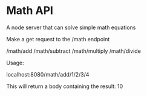# Math API

A node server that can solve simple math equations

Make a get request to the /math endpoint

/math/add
/math/subtract
/math/multiply
/math/divide

Usage:

localhost:8080/math/add/1/2/3/4

This will return a body containing the result: 10
